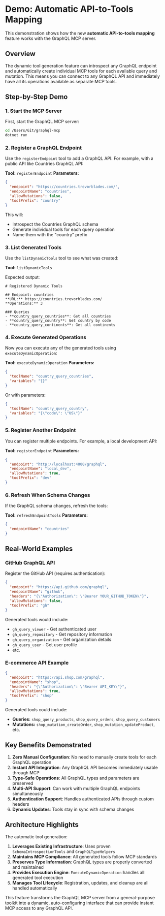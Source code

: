 # Demo: Automatic API-to-Tools Mapping

This demonstration shows how the new **automatic API-to-tools mapping** feature works with the GraphQL MCP server.

## Overview

The dynamic tool generation feature can introspect any GraphQL endpoint and automatically create individual MCP tools for each available query and mutation. This means you can connect to any GraphQL API and immediately have all its operations available as separate MCP tools.

## Step-by-Step Demo

### 1. Start the MCP Server

First, start the GraphQL MCP server:

```bash
cd /Users/Git/graphql-mcp
dotnet run
```

### 2. Register a GraphQL Endpoint

Use the `registerEndpoint` tool to add a GraphQL API. For example, with a public API like Countries GraphQL API:

**Tool:** `registerEndpoint`
**Parameters:**
```json
{
  "endpoint": "https://countries.trevorblades.com/",
  "endpointName": "countries",
  "allowMutations": false,
  "toolPrefix": "country"
}
```

This will:
- Introspect the Countries GraphQL schema
- Generate individual tools for each query operation
- Name them with the "country" prefix

### 3. List Generated Tools

Use the `listDynamicTools` tool to see what was created:

**Tool:** `listDynamicTools`

Expected output:
```
# Registered Dynamic Tools

## Endpoint: countries
**URL:** https://countries.trevorblades.com/
**Operations:** 3

### Queries
- **country_query_countries**: Get all countries
- **country_query_country**: Get country by code  
- **country_query_continents**: Get all continents
```

### 4. Execute Generated Operations

Now you can execute any of the generated tools using `executeDynamicOperation`:

**Tool:** `executeDynamicOperation`
**Parameters:**
```json
{
  "toolName": "country_query_countries",
  "variables": "{}"
}
```

Or with parameters:
```json
{
  "toolName": "country_query_country", 
  "variables": "{\"code\": \"US\"}"
}
```

### 5. Register Another Endpoint

You can register multiple endpoints. For example, a local development API:

**Tool:** `registerEndpoint`
**Parameters:**
```json
{
  "endpoint": "http://localhost:4000/graphql",
  "endpointName": "local_dev",
  "allowMutations": true,
  "toolPrefix": "dev"
}
```

### 6. Refresh When Schema Changes

If the GraphQL schema changes, refresh the tools:

**Tool:** `refreshEndpointTools`
**Parameters:**
```json
{
  "endpointName": "countries"
}
```

## Real-World Examples

### GitHub GraphQL API

Register the GitHub API (requires authentication):

```json
{
  "endpoint": "https://api.github.com/graphql",
  "endpointName": "github",
  "headers": "{\"Authorization\": \"Bearer YOUR_GITHUB_TOKEN\"}",
  "allowMutations": false,
  "toolPrefix": "gh"
}
```

Generated tools would include:
- `gh_query_viewer` - Get authenticated user
- `gh_query_repository` - Get repository information  
- `gh_query_organization` - Get organization details
- `gh_query_user` - Get user profile
- etc.

### E-commerce API Example

```json
{
  "endpoint": "https://api.shop.com/graphql",
  "endpointName": "shop",
  "headers": "{\"Authorization\": \"Bearer API_KEY\"}",
  "allowMutations": true,
  "toolPrefix": "shop"
}
```

Generated tools could include:
- **Queries:** `shop_query_products`, `shop_query_orders`, `shop_query_customers`
- **Mutations:** `shop_mutation_createOrder`, `shop_mutation_updateProduct`, etc.

## Key Benefits Demonstrated

1. **Zero Manual Configuration**: No need to manually create tools for each GraphQL operation
2. **Instant API Integration**: Any GraphQL API becomes immediately usable through MCP
3. **Type-Safe Operations**: All GraphQL types and parameters are preserved
4. **Multi-API Support**: Can work with multiple GraphQL endpoints simultaneously  
5. **Authentication Support**: Handles authenticated APIs through custom headers
6. **Dynamic Updates**: Tools stay in sync with schema changes

## Architecture Highlights

The automatic tool generation:

1. **Leverages Existing Infrastructure**: Uses proven `SchemaIntrospectionTools` and `GraphQLTypeHelpers`
2. **Maintains MCP Compliance**: All generated tools follow MCP standards
3. **Preserves Type Information**: GraphQL types are properly converted and maintained
4. **Provides Execution Engine**: `ExecuteDynamicOperation` handles all generated tool execution
5. **Manages Tool Lifecycle**: Registration, updates, and cleanup are all handled automatically

This feature transforms the GraphQL MCP server from a general-purpose toolkit into a dynamic, auto-configuring interface that can provide instant MCP access to any GraphQL API.
